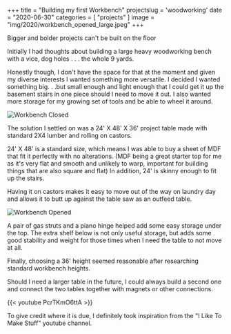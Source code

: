 +++
title = "Building my first Workbench"
projectslug = 'woodworking'
date = "2020-06-30"
categories = [ "projects" ]
image = "img/2020/workbench_opened_large.jpeg"
+++

Bigger and bolder projects can't be built on the floor
<!--more-->

Initially I had thoughts about building a large heavy woodworking bench with a vice, dog holes . . . the whole 9 yards.

Honestly though, I don't have the space for that at the moment and given my diverse interests I wanted something more versatile. I decided I wanted something big. . .but small enough and light enough that I could get it up the basement stairs in one piece should I need to move it out. I also wanted more storage for my growing set of tools and be able to wheel it around.

![Workbench Closed](/img/2020/workbench_closed.jpeg)

The solution I settled on was a 24' X 48' X 36' project table made with standard 2X4 lumber and rolling on castors.

24' X 48' is a standard size, which means I was able to buy a sheet of MDF that fit it perfectly with no alterations. (MDF being a great starter top for me as it's very flat and smooth and unlikely to warp, important for building things that are also square and flat) In addition, 24' is skinny enough to fit up the stairs.

Having it on castors makes it easy to move out of the way on laundry day and allows it to butt up against the table saw as an outfeed table.

![Workbench Opened](/img/2020/workbench_opened.jpeg)

A pair of gas struts and a piano hinge helped add some easy storage under the top. The extra shelf below is not only useful storage, but adds some good stability and weight for those times when I need the table to not move at all.

Finally, choosing a 36' height seemed reasonable after researching standard workbench heights. 

Should I need a larger table in the future, I could always build a second one and connect the two tables together with magnets or other connections.



{{< youtube PcrTKmO6ttA >}}

To give credit where it is due, I definitely took inspiration from the "I Like To Make Stuff" youtube channel.
